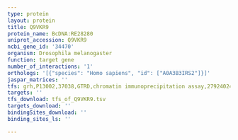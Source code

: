 ```yaml
---
type: protein
layout: protein
title: Q9VKR9
protein_name: BcDNA:RE28280
uniprot_accession: Q9VKR9
ncbi_gene_id: '34470'
organism: Drosophila melanogaster
function: target gene
number_of_interactions: '1'
orthologs: '[{"species": "Homo sapiens", "id": ["A0A3B3IRS2"]}]'
jaspar_matrices: ''
tfs: grh,P13002,37038,GTRD,chromatin immunoprecipitation assay,27924024%5Buid%5D,No
targets: ''
tfs_download: tfs_of_Q9VKR9.tsv
targets_download: ''
bindingSites_download: ''
binding_sites_ls: ''

---
```

